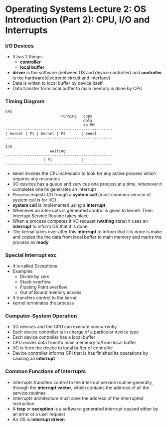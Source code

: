 # Operating Systems Lecture 2: OS Introduction (Part 2): CPU, I/O and Interrupts


### I/O Devices
- It has 2 things:
    - **controller**
    - **local buffer**
- **driver** is the software (between OS and device controller) and **controller** is the hardware(electronic circult and interface)
- Data is witten to local buffer by device itself 
- Data transfer form local buffer to main memory is done by CPU


### Timing Diagram
```
CPU
                         running   copy
                                   data
                                   to MM
------------------------------------------------
| kernel | P1 | kernel | P2       | kenel   
------------------------------------------------

I/O
                    waiting
------------------------------------------------
                 | P1             |
------------------------------------------------
```
- kenel invokes the CPU schedular to look for any active process which requires any resources
- I/O devices has a queue and services one process at a time, whenever it completes one its generates an interrupt
- Process reqests I/O trough a **system call** (most common service of system call is for I/O)
- **system call** is implemented using a **interrupt**
- Whenever an interrupts is generated control is given to kernel. Then Interrupt Service Routine takes place
- When a process competes it I/O request (**waiting** state) it uses an **interrupt** to inform OS that it is done
- The kernal takes over after this **interrupt** to infrom that it is done is make and copies the the data from local buffer to main memory and marks the process as **ready**


### Special Interrupt exc
- It is called Exceptions
- Examples:
    - Divide by zero
    - Stack overflow
    - Floating Point overflow
    - Out of Bound memory access
- It transfers control to the kernel
- kernel terminates the process


### Computer-System Operation
- I/O devices and the CPU can execute concurrently
- Each device controller is in charge of a particular device type
- Each device controller has a local buffer
- CPU moves data from/to main memeory to/from local buffer
- I/O is form the device to local buffer of controller
- Device controller informs CPI that is has finished its operations by causing an **interrupt**


### Common Functions of Interrupts
- Interrupts transfers control to the interrupt service routine generally, through the **interrupt vector**, which contains the address of all the service routines
- Interrupts architecture must save the address of the interrupted instruction
- A **trap** or **exception** is a software-generated interrupt caused either by an error ot a user request
- An OS is **interrupt driven**

